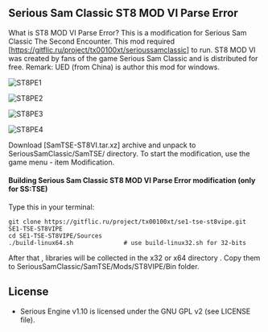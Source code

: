## Serious Sam Classic ST8 MOD VI Parse Error

What is ST8 MOD VI Parse Error?
This is a modification for Serious Sam Classic The Second Encounter. 
This mod required [https://gitflic.ru/project/tx00100xt/serioussamclassic] to run.
ST8 MOD VI was created by fans of the game Serious Sam Classic and is distributed for free.
Remark:  UED (from China) is author this mod for windows.

![ST8PE1](https://gitflic.ru/project/tx00100xt/se1-tse-st8vipe/blob/raw?file=Images%2Fst8vipe-1.png&commit=cddef0934c52dc1ada24dc5be6d8456c0bb8b7b0)

![ST8PE2](https://gitflic.ru/project/tx00100xt/se1-tse-st8vipe/blob/raw?file=Images%2Fst8vipe-2.png&commit=cddef0934c52dc1ada24dc5be6d8456c0bb8b7b0)

![ST8PE3](https://gitflic.ru/project/tx00100xt/se1-tse-st8vipe/blob/raw?file=Images%2Fst8vipe-3.png&commit=cddef0934c52dc1ada24dc5be6d8456c0bb8b7b0)

![ST8PE4](https://gitflic.ru/project/tx00100xt/se1-tse-st8vipe/blob/raw?file=Images%2Fst8vipe-4.png&commit=cddef0934c52dc1ada24dc5be6d8456c0bb8b7b0)


Download [SamTSE-ST8VI.tar.xz] archive and unpack to  SeriousSamClassic/SamTSE/ directory.
To start the modification, use the game menu - item Modification.

#### Building Serious Sam Classic ST8 MOD VI Parse Error modification (only for SS:TSE)

Type this in your terminal:

```
git clone https://gitflic.ru/project/tx00100xt/se1-tse-st8vipe.git SE1-TSE-ST8VIPE
cd SE1-TSE-ST8VIPE/Sources
./build-linux64.sh              # use build-linux32.sh for 32-bits
```
After that , libraries will be collected in the x32 or x64 directory . 
Copy them to SeriousSamClassic/SamTSE/Mods/ST8VIPE/Bin folder.

License
-------

* Serious Engine v1.10 is licensed under the GNU GPL v2 (see LICENSE file).


[SamTSE-ST8VIPE.tar.xz]: https://drive.google.com/file/d/1I5wT0E3VnryIGWDqpYMzTP1fqIYWBmSH/view?usp=sharing "Serious Sam Classic ST8 MOD VI Parse Error"
[https://gitflic.ru/project/tx00100xt/serioussamclassic]: https://gitflic.ru/project/tx00100xt/serioussamclassic
